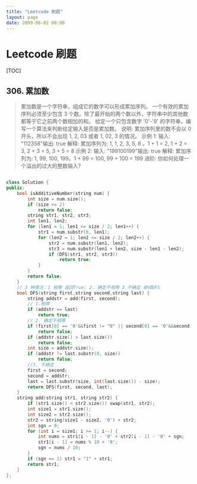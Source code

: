 ```yaml
---
title: "Leetcode 刷题"
layout: page
date: 2099-06-02 00:00
---
```

# Leetcode 刷题
[TOC]

## 306. 累加数

>累加数是一个字符串，组成它的数字可以形成累加序列。
一个有效的累加序列必须至少包含 3 个数。除了最开始的两个数以外，字符串中的其他数都等于它之前两个数相加的和。
给定一个只包含数字 '0'-'9' 的字符串，编写一个算法来判断给定输入是否是累加数。
说明: 累加序列里的数不会以 0 开头，所以不会出现 1, 2, 03 或者 1, 02, 3 的情况。
示例 1:
输入: "112358"输出: true
解释: 累加序列为: 1, 1, 2, 3, 5, 8 。1 + 1 = 2, 1 + 2 = 3, 2 + 3 = 5, 3 + 5 = 8
示例 2:
输入: "199100199"输出: true
解释: 累加序列为: 1, 99, 100, 199。1 + 99 = 100, 99 + 100 = 199
进阶:
你如何处理一个溢出的过大的整数输入?



```c++

class Solution {
public:
    bool isAdditiveNumber(string num) {
        int size = num.size();
        if (size <= 2)
            return false;
        string str1, str2, str3;
        int len1, len2;
        for (len1 = 1; len1 <= size / 2; len1++) {
            str1 = num.substr(0, len1);
            for (len2 = 1; len2 <= size / 2; len2++) {
                str2 = num.substr(len1, len2);
                str3 = num.substr(len1 + len2, size - len1 - len2);
                if (DFS(str1, str2, str3))
                    return true;
            }
        }
        return false;
    }
    // 3 种情况：1 相等 返回True; 2. 确定不相等 3 不确定 继续DFS
    bool DFS(string first,string second,string last) {
        string addstr = add(first, second);
        // 1.相等
        if (addstr == last) 
            return true;
        // 2. 确定不相等
        if (first[0] == '0'&&first != "0" || second[0] == '0'&&second != "0") 
            return false;
        if (addstr.size() > last.size()) 
            return false;
        int size = addstr.size();
        if (addstr != last.substr(0, size)) 
            return false;
        //3. 不确定
        first = second;
        second = addstr;
        last = last.substr(size, int(last.size()) - size);
        return DFS(first, second, last);
    }
    string add(string str1, string str2) {
        if (str1.size() < str2.size()) swap(str1, str2);
        int size1 = str1.size();
        int size2 = str2.size();
        str2 = string(size1 - size2, '0') + str2;
        int sgn = 0;
        for (int i = size1; i >= 1; i--) {
            int nums = str1[i - 1] - '0' + str2[i - 1] - '0' + sgn;
            str1[i - 1] = nums % 10 + '0';
            sgn = nums / 10;
        }
        if (sgn == 1) str1 = "1" + str1;
        return str1;
    }
};

```

